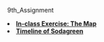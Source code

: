 9th_Assignment

<li><a href="http://dev-comm5961-demo.pantheonsite.io/map2/"><strong>In-class Exercise: The Map</strong></a></li>
<li><a href="http://dev-comm5961-demo.pantheonsite.io/Timeline/compiled/examples/sodagreen.html"><strong>Timeline of Sodagreen </strong></a></li>

